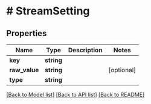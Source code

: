 # # StreamSetting

## Properties

Name | Type | Description | Notes
------------ | ------------- | ------------- | -------------
**key** | **string** |  |
**raw_value** | **string** |  | [optional]
**type** | **string** |  |

[[Back to Model list]](../../README.md#models) [[Back to API list]](../../README.md#endpoints) [[Back to README]](../../README.md)
